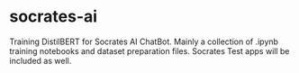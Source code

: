 # socrates-ai
Training DistilBERT for Socrates AI ChatBot. Mainly a collection of .ipynb training notebooks and dataset preparation files. Socrates Test apps will be included as well.
